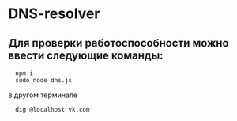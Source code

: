 # DNS-resolver

## Для проверки работоспособности можно ввести следующие команды:
````  
  npm i 
  sudo node dns.js
````
  в другом терминале
````
  dig @localhost vk.com 
````
